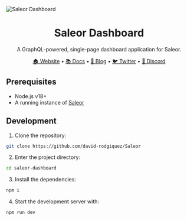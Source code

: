 ![Saleor Dashboard](https://user-images.githubusercontent.com/44495184/185379472-2a204c0b-9b7a-4a3e-93c0-2cb85205ed5e.png)

<div align="center">
  <h1>Saleor Dashboard</h1>
</div>

<div align="center">
  <p>A GraphQL-powered, single-page dashboard application for Saleor.</p>
</div>

<div align="center">
  <a href="https://saleor.io/">🏠 Website</a>
  <span> • </span>
  <a href="https://docs.saleor.io/docs/3.x/">📚 Docs</a>
  <span> • </span>
  <a href="https://saleor.io/blog/">📰 Blog</a>
  <span> • </span>
  <a href="https://twitter.com/getsaleor">🐦 Twitter</a>
  <span> • </span>
  <a href="https://discord.gg/H52JTZAtSH">💬 Discord</a>
</div>

## Prerequisites

- Node.js v18+
- A running instance of [Saleor](https://github.com/david-rodgiquez/Saleor)

## Development

1. Clone the repository:

```bash
git clone https://github.com/david-rodgiquez/Saleor
```

2. Enter the project directory:

```bash
cd saleor-dashboard
```

3. Install the dependencies:

```bash
npm i
```

4. Start the development server with:

```bash
npm run dev
```
